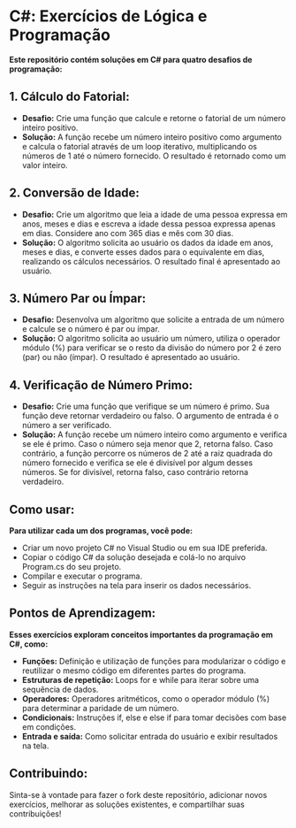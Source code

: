 # C#: Exercícios de Lógica e Programação
**Este repositório contém soluções em C# para quatro desafios de programação:**

## 1. Cálculo do Fatorial:
- **Desafio:** Crie uma função que calcule e retorne o fatorial de um número inteiro positivo.
- **Solução:** A função recebe um número inteiro positivo como argumento e calcula o fatorial através de um loop iterativo, multiplicando os números de 1 até o número fornecido. O resultado é retornado como um valor inteiro.

## 2. Conversão de Idade:
- **Desafio:** Crie um algoritmo que leia a idade de uma pessoa expressa em anos, meses e dias e escreva a idade dessa pessoa expressa apenas em dias. Considere ano com 365 dias e mês com 30 dias.
- **Solução:** O algoritmo solicita ao usuário os dados da idade em anos, meses e dias, e converte esses dados para o equivalente em dias, realizando os cálculos necessários. O resultado final é apresentado ao usuário.

## 3. Número Par ou Ímpar:
- **Desafio:** Desenvolva um algoritmo que solicite a entrada de um número e calcule se o número é par ou ímpar.
- **Solução:** O algoritmo solicita ao usuário um número, utiliza o operador módulo (%) para verificar se o resto da divisão do número por 2 é zero (par) ou não (ímpar). O resultado é apresentado ao usuário.

## 4. Verificação de Número Primo:
- **Desafio:** Crie uma função que verifique se um número é primo. Sua função deve retornar verdadeiro ou falso. O argumento de entrada é o número a ser verificado.
- **Solução:** A função recebe um número inteiro como argumento e verifica se ele é primo. Caso o número seja menor que 2, retorna falso. Caso contrário, a função percorre os números de 2 até a raiz quadrada do número fornecido e verifica se ele é divisível por algum desses números. Se for divisível, retorna falso, caso contrário retorna verdadeiro.

## Como usar:
**Para utilizar cada um dos programas, você pode:**
- Criar um novo projeto C# no Visual Studio ou em sua IDE preferida.
- Copiar o código C# da solução desejada e colá-lo no arquivo Program.cs do seu projeto.
- Compilar e executar o programa.
- Seguir as instruções na tela para inserir os dados necessários.

## Pontos de Aprendizagem:
**Esses exercícios exploram conceitos importantes da programação em C#, como:**
- **Funções:** Definição e utilização de funções para modularizar o código e reutilizar o mesmo código em diferentes partes do programa.
- **Estruturas de repetição:** Loops for e while para iterar sobre uma sequência de dados.
- **Operadores:** Operadores aritméticos, como o operador módulo (%) para determinar a paridade de um número.
- **Condicionais:** Instruções if, else e else if para tomar decisões com base em condições.
- **Entrada e saída:** Como solicitar entrada do usuário e exibir resultados na tela.

## Contribuindo:
Sinta-se à vontade para fazer o fork deste repositório, adicionar novos exercícios, melhorar as soluções existentes, e compartilhar suas contribuições!
